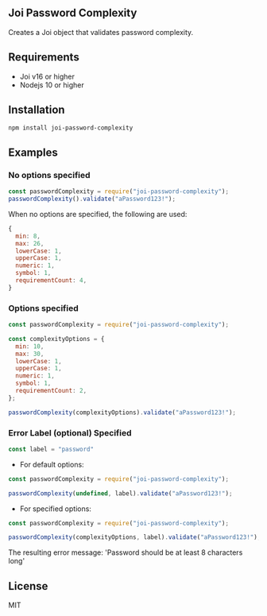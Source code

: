 ## Joi Password Complexity

Creates a Joi object that validates password complexity.

## Requirements

- Joi v16 or higher
- Nodejs 10 or higher

## Installation

`npm install joi-password-complexity`

## Examples

### No options specified

```javascript
const passwordComplexity = require("joi-password-complexity");
passwordComplexity().validate("aPassword123!");
```

When no options are specified, the following are used:

```javascript
{
  min: 8,
  max: 26,
  lowerCase: 1,
  upperCase: 1,
  numeric: 1,
  symbol: 1,
  requirementCount: 4,
}
```

### Options specified

```javascript
const passwordComplexity = require("joi-password-complexity");

const complexityOptions = {
  min: 10,
  max: 30,
  lowerCase: 1,
  upperCase: 1,
  numeric: 1,
  symbol: 1,
  requirementCount: 2,
};

passwordComplexity(complexityOptions).validate("aPassword123!");
```

### Error Label (optional) Specified

```javascript
const label = "password"
```
- For default options:

```javascript
const passwordComplexity = require("joi-password-complexity");

passwordComplexity(undefined, label).validate("aPassword123!");
```

- For specified options:

```javascript
const passwordComplexity = require("joi-password-complexity");

passwordComplexity(complexityOptions, label).validate("aPassword123!");
```

The resulting error message:
'Password should be at least 8 characters long'

## License

MIT
